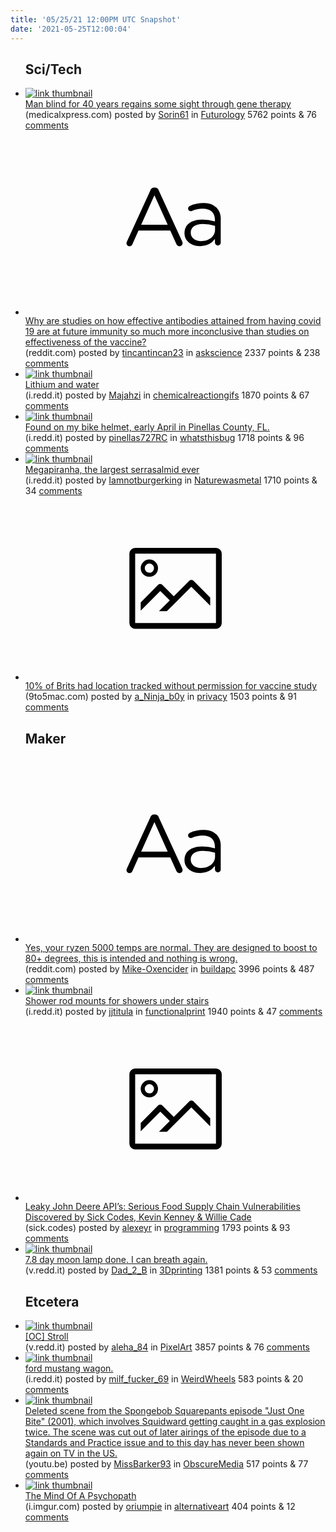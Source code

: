 ```yaml
---
title: '05/25/21 12:00PM UTC Snapshot'
date: '2021-05-25T12:00:04'
---
```

<ul>
<h2>Sci/Tech</h2>

<li><a href='https://medicalxpress.com/news/2021-05-years-regains-sight-gene-therapy.html'><img src='https://a.thumbs.redditmedia.com/HWUg6oKK6sD2qTo7NaBNxFCKn-08_PSwejSxvSFvZD0.jpg' alt='link thumbnail'></a><div><div class='linkTitle'><a href='https://medicalxpress.com/news/2021-05-years-regains-sight-gene-therapy.html'>Man blind for 40 years regains some sight through gene therapy</a></div>(medicalxpress.com) posted by <a href='https://www.reddit.com/user/Sorin61'>Sorin61</a> in <a href='https://www.reddit.com/r/Futurology'>Futurology</a> 5762 points & 76 <a href='https://www.reddit.com/r/Futurology/comments/nk2q9z/man_blind_for_40_years_regains_some_sight_through/'>comments</a></div></li>

<li><a href='https://www.reddit.com/r/askscience/comments/njzi5d/why_are_studies_on_how_effective_antibodies/'><svg version='1.1' viewBox='-34 -12 104 64' preserveAspectRatio='xMidYMid slice' xmlns='http://www.w3.org/2000/svg' xmlns:xlink='http://www.w3.org/1999/xlink'>
    <title>text link thumbnail</title>
    <path d='M12.19,8.84a1.45,1.45,0,0,0-1.4-1h-.12a1.46,1.46,0,0,0-1.42,1L1.14,26.56a1.29,1.29,0,0,0-.14.59,1,1,0,0,0,1,1,1.12,1.12,0,0,0,1.08-.77l2.08-4.65h11l2.08,4.59a1.24,1.24,0,0,0,1.12.83,1.08,1.08,0,0,0,1.08-1.08,1.64,1.64,0,0,0-.14-.57ZM6.08,20.71l4.59-10.22,4.6,10.22Z'>
    </path>
    <path d='M32.24,14.78A6.35,6.35,0,0,0,27.6,13.2a11.36,11.36,0,0,0-4.7,1,1,1,0,0,0-.58.89,1,1,0,0,0,.94.92,1.23,1.23,0,0,0,.39-.08,8.87,8.87,0,0,1,3.72-.81c2.7,0,4.28,1.33,4.28,3.92v.5a15.29,15.29,0,0,0-4.42-.61c-3.64,0-6.14,1.61-6.14,4.64v.05c0,2.95,2.7,4.48,5.37,4.48a6.29,6.29,0,0,0,5.19-2.48V26.9a1,1,0,0,0,1,1,1,1,0,0,0,1-1.06V19A5.71,5.71,0,0,0,32.24,14.78Zm-.56,7.7c0,2.28-2.17,3.89-4.81,3.89-1.94,0-3.61-1.06-3.61-2.86v-.06c0-1.8,1.5-3,4.2-3a15.2,15.2,0,0,1,4.22.61Z'>
    </path>
    </svg></a><div><div class='linkTitle'><a href='https://www.reddit.com/r/askscience/comments/njzi5d/why_are_studies_on_how_effective_antibodies/'>Why are studies on how effective antibodies attained from having covid 19 are at future immunity so much more inconclusive than studies on effectiveness of the vaccine?</a></div>(reddit.com) posted by <a href='https://www.reddit.com/user/tincantincan23'>tincantincan23</a> in <a href='https://www.reddit.com/r/askscience'>askscience</a> 2337 points & 238 <a href='https://www.reddit.com/r/askscience/comments/njzi5d/why_are_studies_on_how_effective_antibodies/'>comments</a></div></li>

<li><a href='https://i.redd.it/t6mv7rco1ki21.gif'><img src='https://b.thumbs.redditmedia.com/imYyFgMK-Qo-iG8Liijh0vZ0LII3E84VTJgzXsTVcaI.jpg' alt='link thumbnail'></a><div><div class='linkTitle'><a href='https://i.redd.it/t6mv7rco1ki21.gif'>Lithium and water</a></div>(i.redd.it) posted by <a href='https://www.reddit.com/user/Majahzi'>Majahzi</a> in <a href='https://www.reddit.com/r/chemicalreactiongifs'>chemicalreactiongifs</a> 1870 points & 67 <a href='https://www.reddit.com/r/chemicalreactiongifs/comments/njy7nw/lithium_and_water/'>comments</a></div></li>

<li><a href='https://i.redd.it/ceqsi9w4d2171.jpg'><img src='https://b.thumbs.redditmedia.com/S1Kl5OmLFUcp9X-BJ7b4pWngXdlSBX0G1LUlwB2m0rY.jpg' alt='link thumbnail'></a><div><div class='linkTitle'><a href='https://i.redd.it/ceqsi9w4d2171.jpg'>Found on my bike helmet, early April in Pinellas County, FL.</a></div>(i.redd.it) posted by <a href='https://www.reddit.com/user/pinellas727RC'>pinellas727RC</a> in <a href='https://www.reddit.com/r/whatsthisbug'>whatsthisbug</a> 1718 points & 96 <a href='https://www.reddit.com/r/whatsthisbug/comments/njx1nm/found_on_my_bike_helmet_early_april_in_pinellas/'>comments</a></div></li>

<li><a href='https://i.redd.it/idqr9t7n26171.jpg'><img src='https://b.thumbs.redditmedia.com/ovqWLiNQVysaSzcP6fqwqKoURvg5mxGZepLOmTnH5io.jpg' alt='link thumbnail'></a><div><div class='linkTitle'><a href='https://i.redd.it/idqr9t7n26171.jpg'>Megapiranha, the largest serrasalmid ever</a></div>(i.redd.it) posted by <a href='https://www.reddit.com/user/Iamnotburgerking'>Iamnotburgerking</a> in <a href='https://www.reddit.com/r/Naturewasmetal'>Naturewasmetal</a> 1710 points & 34 <a href='https://www.reddit.com/r/Naturewasmetal/comments/nkdfl7/megapiranha_the_largest_serrasalmid_ever/'>comments</a></div></li>

<li><a href='https://9to5mac.com/2021/05/24/location-tracked-without-permission/'><svg version='1.1' viewBox='-34 -14 104 64' preserveAspectRatio='xMidYMid meet' xmlns='http://www.w3.org/2000/svg' xmlns:xlink='http://www.w3.org/1999/xlink'>
    <title>link thumbnail</title>
    <path d='M32,4H4A2,2,0,0,0,2,6V30a2,2,0,0,0,2,2H32a2,2,0,0,0,2-2V6A2,2,0,0,0,32,4ZM4,30V6H32V30Z'></path>
    <path d='M8.92,14a3,3,0,1,0-3-3A3,3,0,0,0,8.92,14Zm0-4.6A1.6,1.6,0,1,1,7.33,11,1.6,1.6,0,0,1,8.92,9.41Z'></path>
    <path d='M22.78,15.37l-5.4,5.4-4-4a1,1,0,0,0-1.41,0L5.92,22.9v2.83l6.79-6.79L16,22.18l-3.75,3.75H15l8.45-8.45L30,24V21.18l-5.81-5.81A1,1,0,0,0,22.78,15.37Z'></path>
    </svg></a><div><div class='linkTitle'><a href='https://9to5mac.com/2021/05/24/location-tracked-without-permission/'>10% of Brits had location tracked without permission for vaccine study</a></div>(9to5mac.com) posted by <a href='https://www.reddit.com/user/a_Ninja_b0y'>a_Ninja_b0y</a> in <a href='https://www.reddit.com/r/privacy'>privacy</a> 1503 points & 91 <a href='https://www.reddit.com/r/privacy/comments/njwv6v/10_of_brits_had_location_tracked_without/'>comments</a></div></li>

<h2>Maker</h2>

<li><a href='https://www.reddit.com/r/buildapc/comments/nk73kw/yes_your_ryzen_5000_temps_are_normal_they_are/'><svg version='1.1' viewBox='-34 -12 104 64' preserveAspectRatio='xMidYMid slice' xmlns='http://www.w3.org/2000/svg' xmlns:xlink='http://www.w3.org/1999/xlink'>
    <title>text link thumbnail</title>
    <path d='M12.19,8.84a1.45,1.45,0,0,0-1.4-1h-.12a1.46,1.46,0,0,0-1.42,1L1.14,26.56a1.29,1.29,0,0,0-.14.59,1,1,0,0,0,1,1,1.12,1.12,0,0,0,1.08-.77l2.08-4.65h11l2.08,4.59a1.24,1.24,0,0,0,1.12.83,1.08,1.08,0,0,0,1.08-1.08,1.64,1.64,0,0,0-.14-.57ZM6.08,20.71l4.59-10.22,4.6,10.22Z'>
    </path>
    <path d='M32.24,14.78A6.35,6.35,0,0,0,27.6,13.2a11.36,11.36,0,0,0-4.7,1,1,1,0,0,0-.58.89,1,1,0,0,0,.94.92,1.23,1.23,0,0,0,.39-.08,8.87,8.87,0,0,1,3.72-.81c2.7,0,4.28,1.33,4.28,3.92v.5a15.29,15.29,0,0,0-4.42-.61c-3.64,0-6.14,1.61-6.14,4.64v.05c0,2.95,2.7,4.48,5.37,4.48a6.29,6.29,0,0,0,5.19-2.48V26.9a1,1,0,0,0,1,1,1,1,0,0,0,1-1.06V19A5.71,5.71,0,0,0,32.24,14.78Zm-.56,7.7c0,2.28-2.17,3.89-4.81,3.89-1.94,0-3.61-1.06-3.61-2.86v-.06c0-1.8,1.5-3,4.2-3a15.2,15.2,0,0,1,4.22.61Z'>
    </path>
    </svg></a><div><div class='linkTitle'><a href='https://www.reddit.com/r/buildapc/comments/nk73kw/yes_your_ryzen_5000_temps_are_normal_they_are/'>Yes, your ryzen 5000 temps are normal. They are designed to boost to 80+ degrees, this is intended and nothing is wrong.</a></div>(reddit.com) posted by <a href='https://www.reddit.com/user/Mike-Oxencider'>Mike-Oxencider</a> in <a href='https://www.reddit.com/r/buildapc'>buildapc</a> 3996 points & 487 <a href='https://www.reddit.com/r/buildapc/comments/nk73kw/yes_your_ryzen_5000_temps_are_normal_they_are/'>comments</a></div></li>

<li><a href='https://i.redd.it/gaf63uh7b4171.jpg'><img src='https://a.thumbs.redditmedia.com/sTqqFACotUNQD4JzeiQB4WpsPIyWnKpjWt-4L5PKcl4.jpg' alt='link thumbnail'></a><div><div class='linkTitle'><a href='https://i.redd.it/gaf63uh7b4171.jpg'>Shower rod mounts for showers under stairs</a></div>(i.redd.it) posted by <a href='https://www.reddit.com/user/jjtitula'>jjtitula</a> in <a href='https://www.reddit.com/r/functionalprint'>functionalprint</a> 1940 points & 47 <a href='https://www.reddit.com/r/functionalprint/comments/nk5rdx/shower_rod_mounts_for_showers_under_stairs/'>comments</a></div></li>

<li><a href='https://sick.codes/leaky-john-deere-apis-serious-food-supply-chain-vulnerabilities-discovered-by-sick-codes-kevin-kenney-willie-cade/'><svg version='1.1' viewBox='-34 -14 104 64' preserveAspectRatio='xMidYMid meet' xmlns='http://www.w3.org/2000/svg' xmlns:xlink='http://www.w3.org/1999/xlink'>
    <title>link thumbnail</title>
    <path d='M32,4H4A2,2,0,0,0,2,6V30a2,2,0,0,0,2,2H32a2,2,0,0,0,2-2V6A2,2,0,0,0,32,4ZM4,30V6H32V30Z'></path>
    <path d='M8.92,14a3,3,0,1,0-3-3A3,3,0,0,0,8.92,14Zm0-4.6A1.6,1.6,0,1,1,7.33,11,1.6,1.6,0,0,1,8.92,9.41Z'></path>
    <path d='M22.78,15.37l-5.4,5.4-4-4a1,1,0,0,0-1.41,0L5.92,22.9v2.83l6.79-6.79L16,22.18l-3.75,3.75H15l8.45-8.45L30,24V21.18l-5.81-5.81A1,1,0,0,0,22.78,15.37Z'></path>
    </svg></a><div><div class='linkTitle'><a href='https://sick.codes/leaky-john-deere-apis-serious-food-supply-chain-vulnerabilities-discovered-by-sick-codes-kevin-kenney-willie-cade/'>Leaky John Deere API’s: Serious Food Supply Chain Vulnerabilities Discovered by Sick Codes, Kevin Kenney &amp; Willie Cade</a></div>(sick.codes) posted by <a href='https://www.reddit.com/user/alexeyr'>alexeyr</a> in <a href='https://www.reddit.com/r/programming'>programming</a> 1793 points & 93 <a href='https://www.reddit.com/r/programming/comments/nk94tm/leaky_john_deere_apis_serious_food_supply_chain/'>comments</a></div></li>

<li><a href='https://v.redd.it/aux6fyz3t5171'><img src='https://b.thumbs.redditmedia.com/NXPsUX3sD39XFfiRNXnfA5-wqnpATYVKQ5H4vUmLApI.jpg' alt='link thumbnail'></a><div><div class='linkTitle'><a href='https://v.redd.it/aux6fyz3t5171'>7.8 day moon lamp done. I can breath again.</a></div>(v.redd.it) posted by <a href='https://www.reddit.com/user/Dad_2_B'>Dad_2_B</a> in <a href='https://www.reddit.com/r/3Dprinting'>3Dprinting</a> 1381 points & 53 <a href='https://www.reddit.com/r/3Dprinting/comments/nkcdet/78_day_moon_lamp_done_i_can_breath_again/'>comments</a></div></li>

<h2>Etcetera</h2>

<li><a href='https://v.redd.it/bvayvkuc43171'><img src='https://b.thumbs.redditmedia.com/TM104jXi6-KmfkByJflLW7TFOElGh5GXsd9b7abCh-o.jpg' alt='link thumbnail'></a><div><div class='linkTitle'><a href='https://v.redd.it/bvayvkuc43171'>[OC] Stroll</a></div>(v.redd.it) posted by <a href='https://www.reddit.com/user/aleha_84'>aleha_84</a> in <a href='https://www.reddit.com/r/PixelArt'>PixelArt</a> 3857 points & 76 <a href='https://www.reddit.com/r/PixelArt/comments/nk099u/oc_stroll/'>comments</a></div></li>

<li><a href='https://i.redd.it/1mfrgsdsu6171.jpg'><img src='https://b.thumbs.redditmedia.com/OSU0iYOh62GVyAGGWUZP3Yp6-vgD4rJ8PaNqZyVWcYM.jpg' alt='link thumbnail'></a><div><div class='linkTitle'><a href='https://i.redd.it/1mfrgsdsu6171.jpg'>ford mustang wagon.</a></div>(i.redd.it) posted by <a href='https://www.reddit.com/user/milf_fucker_69'>milf_fucker_69</a> in <a href='https://www.reddit.com/r/WeirdWheels'>WeirdWheels</a> 583 points & 20 <a href='https://www.reddit.com/r/WeirdWheels/comments/nkgdeq/ford_mustang_wagon/'>comments</a></div></li>

<li><a href='https://youtu.be/Zu_50_K5JkI'><img src='https://b.thumbs.redditmedia.com/geLdsMSpty8AVDbWBHfPabdL8ks1M3Q9VIQi4RK0Mpw.jpg' alt='link thumbnail'></a><div><div class='linkTitle'><a href='https://youtu.be/Zu_50_K5JkI'>Deleted scene from the Spongebob Squarepants episode "Just One Bite" (2001), which involves Squidward getting caught in a gas explosion twice. The scene was cut out of later airings of the episode due to a Standards and Practice issue and to this day has never been shown again on TV in the US.</a></div>(youtu.be) posted by <a href='https://www.reddit.com/user/MissBarker93'>MissBarker93</a> in <a href='https://www.reddit.com/r/ObscureMedia'>ObscureMedia</a> 517 points & 77 <a href='https://www.reddit.com/r/ObscureMedia/comments/nk5vyq/deleted_scene_from_the_spongebob_squarepants/'>comments</a></div></li>

<li><a href='http://i.imgur.com/uI9NksV.jpg'><img src='https://b.thumbs.redditmedia.com/Yjk5UGKf39Pos1gR2EqARGcMX4_mAqzongzTAsxoUCA.jpg' alt='link thumbnail'></a><div><div class='linkTitle'><a href='http://i.imgur.com/uI9NksV.jpg'>The Mind Of A Psychopath</a></div>(i.imgur.com) posted by <a href='https://www.reddit.com/user/oriumpie'>oriumpie</a> in <a href='https://www.reddit.com/r/alternativeart'>alternativeart</a> 404 points & 12 <a href='https://www.reddit.com/r/alternativeart/comments/nk8qwd/the_mind_of_a_psychopath/'>comments</a></div></li>

</ul>
